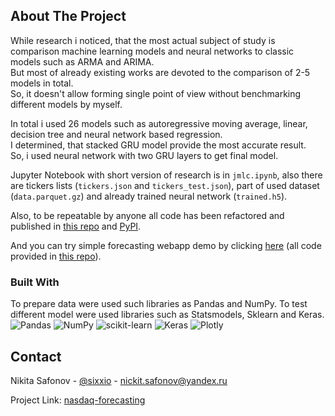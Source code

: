 <a name="readme-top"></a>
<!-- ABOUT THE PROJECT -->
## About The Project

While research i noticed, that the most actual subject of study is comparison machine learning models and neural networks to classic models such as ARMA and ARIMA.  
But most of already existing works are devoted to the comparison of 2-5 models in total.  
So, it doesn't allow forming single point of view without benchmarking different models by myself.  

In total i used 26 models such as autoregressive moving average, linear, decision tree and neural network based regression.  
I determined, that stacked GRU model provide the most accurate result.  
So, i used neural network with two GRU layers to get final model.  

Jupyter Notebook with short version of research is in `jmlc.ipynb`, also there are tickers lists (`tickers.json` and `tickers_test.json`), part of used dataset (`data.parquet.gz`) and already trained neural network (`trained.h5`).

Also, to be repeatable by anyone all code has been refactored and published in <a href="https://github.com/sixxio/ftsf">this repo</a> and <a href="https://pypi.org/project/ftsf/">PyPI</a>.  

And you can try simple forecasting webapp demo by clicking <a href="https://polycast.streamlit.app">here</a> (all code provided in <a href="https://github.com/sixxio/polycast">this repo</a>).  


### Built With
To prepare data were used such libraries as Pandas and NumPy.
To test different model were used libraries such as Statsmodels, Sklearn and Keras.  
![Pandas](https://img.shields.io/badge/pandas-%23150458.svg?style=for-the-badge&logo=pandas&logoColor=white)
![NumPy](https://img.shields.io/badge/numpy-%23013243.svg?style=for-the-badge&logo=numpy&logoColor=white)
![scikit-learn](https://img.shields.io/badge/scikit--learn-%23F7931E.svg?style=for-the-badge&logo=scikit-learn&logoColor=white)
![Keras](https://img.shields.io/badge/Keras-%23D00000.svg?style=for-the-badge&logo=Keras&logoColor=white)
![Plotly](https://img.shields.io/badge/Plotly-%233F4F75.svg?style=for-the-badge&logo=plotly&logoColor=white)

<!-- CONTACT -->
## Contact

Nikita Safonov - [@sixxio](https://t.me/sixxio) - [nickit.safonov@yandex.ru](mailto:nickit.safonov@yandex.ru) 

Project Link: [nasdaq-forecasting](https://github.com/sixxio/nasdaq-forecasting)

